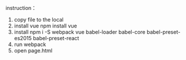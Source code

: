 instruction：
1. copy file to the local
2. install vue npm install vue
3. install npm i -S webpack vue babel-loader babel-core babel-preset-es2015 babel-preset-react
4. run webpack
5. open page.html